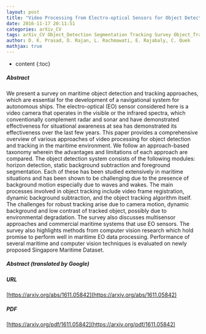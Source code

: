```yaml
---
layout: post
title: "Video Processing from Electro-optical Sensors for Object Detection and Tracking in Maritime Environment: A Survey"
date: 2016-11-17 20:11:51
categories: arXiv_CV
tags: arXiv_CV Object_Detection Segmentation Tracking Survey Object_Tracking Detection
author: D. K. Prasad, D. Rajan, L. Rachmawati, E. Rajabaly, C. Quek
mathjax: true
---
```


* content
{:toc}

##### Abstract
We present a survey on maritime object detection and tracking approaches, which are essential for the development of a navigational system for autonomous ships. The electro-optical (EO) sensor considered here is a video camera that operates in the visible or the infrared spectra, which conventionally complement radar and sonar and have demonstrated effectiveness for situational awareness at sea has demonstrated its effectiveness over the last few years. This paper provides a comprehensive overview of various approaches of video processing for object detection and tracking in the maritime environment. We follow an approach-based taxonomy wherein the advantages and limitations of each approach are compared. The object detection system consists of the following modules: horizon detection, static background subtraction and foreground segmentation. Each of these has been studied extensively in maritime situations and has been shown to be challenging due to the presence of background motion especially due to waves and wakes. The main processes involved in object tracking include video frame registration, dynamic background subtraction, and the object tracking algorithm itself. The challenges for robust tracking arise due to camera motion, dynamic background and low contrast of tracked object, possibly due to environmental degradation. The survey also discusses multisensor approaches and commercial maritime systems that use EO sensors. The survey also highlights methods from computer vision research which hold promise to perform well in maritime EO data processing. Performance of several maritime and computer vision techniques is evaluated on newly proposed Singapore Maritime Dataset.

##### Abstract (translated by Google)


##### URL
[https://arxiv.org/abs/1611.05842](https://arxiv.org/abs/1611.05842)

##### PDF
[https://arxiv.org/pdf/1611.05842](https://arxiv.org/pdf/1611.05842)


